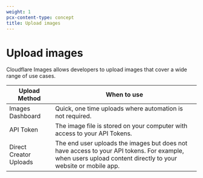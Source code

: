 ```yaml
---
weight: 1
pcx-content-type: concept
title: Upload images
---
```


# Upload images

Cloudflare Images allows developers to upload images that cover a wide range of use cases.

<TableWrap>

| Upload Method          | When to use                                                                                                                                                 |
| ---------------------- | ----------------------------------------------------------------------------------------------------------------------------------------------------------- |
| Images Dashboard       | Quick, one time uploads where automation is not required.                                                                                                   |
| API Token              | The image file is stored on your computer with access to your API Tokens.                                                                                   |
| Direct Creator Uploads | The end user uploads the images but does not have access to your API tokens. For example, when users upload content directly to your website or mobile app. |

</TableWrap>
